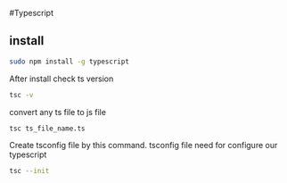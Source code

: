 #Typescript

## install
```bash
sudo npm install -g typescript
```
After install check ts version
```bash
tsc -v
```
convert any ts file to js file
```bash
tsc ts_file_name.ts
```
Create tsconfig file by this command. tsconfig file need for configure our typescript
```bash
tsc --init
```
